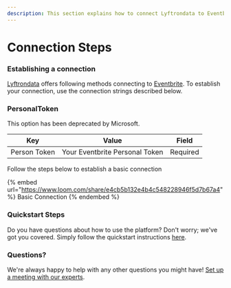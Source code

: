 ```yaml
---
description: This section explains how to connect Lyftrondata to Eventbrite.
---
```


# Connection Steps

### Establishing a connection

[Lyftrondata](https://www.lyftrondata.com) offers following methods connecting to [Eventbrite](https://www.lyftrondata.com/integration/sales-analytics/eventbrite/). To establish your connection, use the connection strings described below.

### PersonalToken

This option has been deprecated by Microsoft.

| Key          | Value                          | Field    |
| ------------ | ------------------------------ | -------- |
| Person Token | Your Eventbrite Personal Token | Required |

Follow the steps below to establish a basic connection

{% embed url="https://www.loom.com/share/e4cb5b132e4b4c548228946f5d7b67a4" %}
Basic Connection
{% endembed %}

### Quickstart Steps

Do you have questions about how to use the platform? Don't worry; we've got you covered. Simply follow the quickstart instructions [here](./).

### Questions? <a href="#questions" id="questions"></a>

We're always happy to help with any other questions you might have! [Set up a meeting with our experts](https://www.lyftrondata.com/book-a-meeting/).
